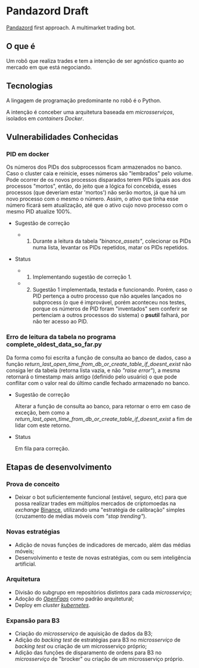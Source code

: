 # Pandazord Draft

[Pandazord](https://www.pandazord.trade "Pandzord's official homepage") first approach. A multimarket trading bot.

## O que é

Um robô que realiza trades e tem a intenção de ser agnóstico quanto ao mercado em que está negociando.

## Tecnologias

A lingagem de programação predominante no robô é o Python.

A intenção é conceber uma arquitetura baseada em *microsserviços*, isolados em *containers Docker*.

## Vulnerabilidades Conhecidas

### PID em docker

Os números dos PIDs dos subprocessos ficam armazenados no banco. Caso o cluster caia e reinicie, esses números são "lembrados" pelo volume. Pode ocorrer de os novos processos disparados terem PIDs iguais aos dos processos "mortos", então, do jeito que a lógica foi concebida, esses processos (que deveriam estar 'mortos') não serão mortos, já que há um novo processo com o mesmo o número. Assim, o ativo que tinha esse número ficará sem atualização, até que o ativo cujo novo processo com o mesmo PID atualize 100%.

- Sugestão de correção

    - 1) Durante a leitura da tabela *"binance_assets"*, colecionar os PIDs numa lista, levantar os PIDs repetidos, matar os PIDs repetidos.

- Status

     - 1) Implementando sugestão de correção 1.
     - 2) Sugestão 1 implementada, testada e funcionando. Porém, caso o PID pertença a outro processo que não aqueles lançados no subprocess (o que é improvável, porém aconteceu nos testes, porque os números de PID foram "inventados" sem conferir se pertenciam a outros processos do sistema) o **psutil** falhará, por não ter acesso ao PID.

### Erro de leitura da tabela no programa complete_oldest_data_so_far.py

Da forma como foi escrita a função de consulta ao banco de dados, caso a função *return_last_open_time_from_db_or_create_table_if_doesnt_exist* não consiga ler da tabela (retorna lista vazia, e não *"raise error"*), a mesma  retornará o timestamp mais antigo (definido pelo usuário) o que pode conflitar com o valor real do último candle fechado armazenado no banco.

- Sugestão de correção

     Alterar a função de consulta ao banco, para retornar o erro em caso de exceção, bem como a *return_last_open_time_from_db_or_create_table_if_doesnt_exist* a fim de lidar com este retorno.

- Status

    Em fila para correção.

## Etapas de desenvolvimento

### Prova de conceito

- Deixar o bot suficientemente funcional (estável, seguro, etc) para que possa realizar trades em múltiplos mercados de criptomoedas na *exchange* [Binance](https://www.binance.com "The World's Leading
Cryptocurrency Exchange"), utilizando uma "estratégia de calibração" simples (cruzamento de médias móveis com *"stop trending"*).

### Novas estratégias

- Adição de novas funções de indicadores de mercado, além das médias móveis;
- Desenvolvimento e teste de novas estratégias, com ou sem inteligência artificial.

### Arquitetura

- Divisão do subgrupo em repositórios distintos para cada *microsserviço*;
- Adoção do *[OpenFaas](https://www.openfaas.com "Serverless Functions, Made Simple")* como padrão arquitetural;
- Deploy em *cluster [kubernetes](https://kubernetes.io/ "Production-Grade Container Orchestration")*.

### Expansão para B3

- Criação do *microsserviço* de aquisição de dados da B3;
- Adição do *backing test* de estratégias para B3 no *microsserviço* de *backing test* ou criação de um microsserviço próprio;
- Adição das funções de disparamento de ordens para B3 no *microsserviço* de "brocker" ou criação de um microsserviço próprio.
